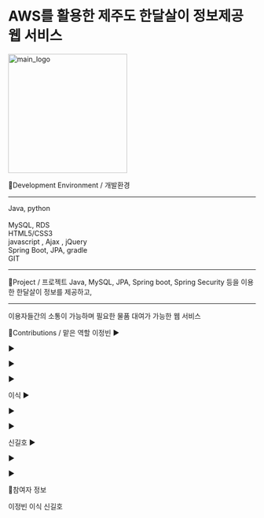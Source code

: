 # AWS를 활용한 제주도 한달살이 정보제공 웹 서비스

<img width="242" alt="main_logo" src="https://user-images.githubusercontent.com/111488162/216569689-8437ca66-b1f5-4bf9-9c78-b1c2466cb9f7.png">

📌Development Environment / 개발환경 <hr>
Java, python <br>  
MySQL, RDS <br>
HTML5/CSS3  
javascript , Ajax , jQuery   
Spring Boot, JPA, gradle  
GIT  
<hr>
📌Project / 프로젝트
Java, MySQL, JPA, Spring boot, Spring Security 등을 이용한 한달살이 정보를 제공하고, <hr>
이용자들간의 소통이 가능하며 필요한 물품 대여가 가능한 웹 서비스

📌Contributions / 맡은 역할
이정빈
▶

▶

▶

▶

이식
▶

▶

▶

신길호
▶

▶

▶


📌참여자 정보

이정빈
이식
신길호
